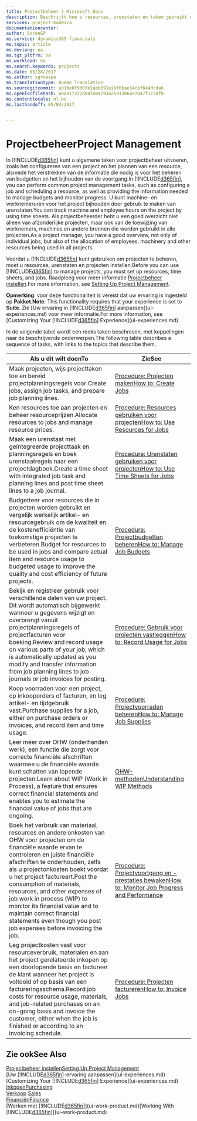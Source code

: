 ```yaml
---
title: Projectbeheer | Microsoft Docs
description: Beschrijft hoe u resources, urenstaten en taken gebruikt om projecten te beheren.
services: project-madeira
documentationcenter: 
author: SorenGP
ms.service: dynamics365-financials
ms.topic: article
ms.devlang: na
ms.tgt_pltfrm: na
ms.workload: na
ms.search.keywords: projects
ms.date: 03/28/2017
ms.author: sgroespe
ms.translationtype: Human Translation
ms.sourcegitcommit: a31be0f9d07e2abb591e26f6bae34c6f6e4dcda6
ms.openlocfilehash: 608817222d087a04293a25913064e7b47f1c78f0
ms.contentlocale: nl-be
ms.lasthandoff: 05/04/2017


---
```

# <a name="project-management"></a><span data-ttu-id="4aad7-103">Projectbeheer</span><span class="sxs-lookup"><span data-stu-id="4aad7-103">Project Management</span></span>
<span data-ttu-id="4aad7-104">In [!INCLUDE[d365fin](includes/d365fin_md.md)] kunt u algemene taken voor projectbeheer uitvoeren, zoals het configureren van een project en het plannen van een resource, alsmede het verstrekken van de informatie die nodig is voor het beheren van budgetten en het bijhouden van de voortgang.</span><span class="sxs-lookup"><span data-stu-id="4aad7-104">In [!INCLUDE[d365fin](includes/d365fin_md.md)], you can perform common project management tasks, such as configuring a job and scheduling a resource, as well as providing the information needed to manage budgets and monitor progress.</span></span> <span data-ttu-id="4aad7-105">U kunt machine- en werknemeruren voor het project bijhouden door gebruik te maken van urenstaten.</span><span class="sxs-lookup"><span data-stu-id="4aad7-105">You can track machine and employee hours on the project by using time sheets.</span></span> <span data-ttu-id="4aad7-106">Als projectbeheerder hebt u een goed overzicht niet alleen van afzonderlijke projecten, maar ook van de toewijzing van werknemers, machines en andere bronnen die worden gebruikt in alle projecten.</span><span class="sxs-lookup"><span data-stu-id="4aad7-106">As a project manager, you have a good overview, not only of individual jobs, but also of the allocation of employees, machinery and other resources being used in all projects.</span></span>

<span data-ttu-id="4aad7-107">Voordat u [!INCLUDE[d365fin](includes/d365fin_md.md)] kunt gebruiken om projecten te beheren, moet u resources, urenstaten en projecten instellen.</span><span class="sxs-lookup"><span data-stu-id="4aad7-107">Before you can use [!INCLUDE[d365fin](includes/d365fin_md.md)] to manage projects, you must set up resources, time sheets, and jobs.</span></span> <span data-ttu-id="4aad7-108">Raadpleeg voor meer informatie [Projectbeheer instellen](projects-setup-projects.md).</span><span class="sxs-lookup"><span data-stu-id="4aad7-108">For more information, see [Setting Up Project Management](projects-setup-projects.md).</span></span>  

<span data-ttu-id="4aad7-109">**Opmerking**: voor deze functionaliteit is vereist dat uw ervaring is ingesteld op **Pakket**.</span><span class="sxs-lookup"><span data-stu-id="4aad7-109">**Note**: This functionality requires that your experience is set to **Suite**.</span></span> <span data-ttu-id="4aad7-110">Zie [Uw ervaring in [!INCLUDE[d365fin](includes/d365fin_md.md)] aanpassen](ui-experiences.md) voor meer informatie.</span><span class="sxs-lookup"><span data-stu-id="4aad7-110">For more information, see [Customizing Your [!INCLUDE[d365fin](includes/d365fin_md.md)] Experience](ui-experiences.md).</span></span>

<span data-ttu-id="4aad7-111">In de volgende tabel wordt een reeks taken beschreven, met koppelingen naar de beschrijvende onderwerpen.</span><span class="sxs-lookup"><span data-stu-id="4aad7-111">The following table describes a sequence of tasks, with links to the topics that describe them.</span></span>

| <span data-ttu-id="4aad7-112">Als u dit wilt doen</span><span class="sxs-lookup"><span data-stu-id="4aad7-112">To</span></span> | <span data-ttu-id="4aad7-113">Zie</span><span class="sxs-lookup"><span data-stu-id="4aad7-113">See</span></span> |
| --- | --- |
| <span data-ttu-id="4aad7-114">Maak projecten, wijs projecttaken toe en bereid projectplanningsregels voor.</span><span class="sxs-lookup"><span data-stu-id="4aad7-114">Create jobs, assign job tasks, and prepare job planning lines.</span></span> |[<span data-ttu-id="4aad7-115">Procedure: Projecten maken</span><span class="sxs-lookup"><span data-stu-id="4aad7-115">How to: Create Jobs</span></span>](projects-how-create-jobs.md) |
| <span data-ttu-id="4aad7-116">Ken resources toe aan projecten en beheer resourceprijzen.</span><span class="sxs-lookup"><span data-stu-id="4aad7-116">Allocate resources to jobs and manage resource prices.</span></span> |[<span data-ttu-id="4aad7-117">Procedure: Resources gebruiken voor projecten</span><span class="sxs-lookup"><span data-stu-id="4aad7-117">How to: Use Resources for Jobs</span></span>](projects-how-use-resources.md) |
| <span data-ttu-id="4aad7-118">Maak een urenstaat met geïntegreerde projecttaak en planningsregels en boek urenstaatregels naar een projectdagboek.</span><span class="sxs-lookup"><span data-stu-id="4aad7-118">Create a time sheet with integrated job task and planning lines and post time sheet lines to a job journal.</span></span> |[<span data-ttu-id="4aad7-119">Procedure: Urenstaten gebruiken voor projecten</span><span class="sxs-lookup"><span data-stu-id="4aad7-119">How to: Use Time Sheets for Jobs</span></span>](projects-how-use-time-sheets.md) |
| <span data-ttu-id="4aad7-120">Budgetteer voor resources die in projecten worden gebruikt en vergelijk werkelijk artikel- en resourcegebruik om de kwaliteit en de kostenefficiëntie van toekomstige projecten te verbeteren.</span><span class="sxs-lookup"><span data-stu-id="4aad7-120">Budget for resources to be used in jobs and compare actual item and resource usage to budgeted usage to improve the quality and cost efficiency of future projects.</span></span> |[<span data-ttu-id="4aad7-121">Procedure: Projectbudgetten beheren</span><span class="sxs-lookup"><span data-stu-id="4aad7-121">How to: Manage Job Budgets</span></span>](projects-how-manage-budgets.md) |
| <span data-ttu-id="4aad7-122">Bekijk en registreer gebruik voor verschillende delen van uw project. Dit wordt automatisch bijgewerkt wanneer u gegevens wijzigt en overbrengt vanuit projectplanningsregels of projectfacturen voor boeking.</span><span class="sxs-lookup"><span data-stu-id="4aad7-122">Review and record usage on various parts of your job, which is automatically updated as you modify and transfer information from job planning lines to job journals or job invoices for posting.</span></span> |[<span data-ttu-id="4aad7-123">Procedure: Gebruik voor projecten vastleggen</span><span class="sxs-lookup"><span data-stu-id="4aad7-123">How to: Record Usage for Jobs</span></span>](projects-how-record-job-usage.md) |
| <span data-ttu-id="4aad7-124">Koop voorraden voor een project, op inkooporders of facturen, en leg artikel- en tijdgebruik vast.</span><span class="sxs-lookup"><span data-stu-id="4aad7-124">Purchase supplies for a job, either on purchase orders or invoices, and record item and time usage.</span></span> |[<span data-ttu-id="4aad7-125">Procedure: Projectvoorraden beheren</span><span class="sxs-lookup"><span data-stu-id="4aad7-125">How to: Manage Job Supplies</span></span>](projects-how-manage-project-supplies.md) |
| <span data-ttu-id="4aad7-126">Leer meer over OHW (onderhanden werk), een functie die zorgt voor correcte financiële afschriften waarmee u de financiële waarde kunt schatten van lopende projecten.</span><span class="sxs-lookup"><span data-stu-id="4aad7-126">Learn about WIP (Work in Process), a feature that ensures correct financial statements and enables you to estimate the financial value of jobs that are ongoing.</span></span> |[<span data-ttu-id="4aad7-127">OHW-methoden</span><span class="sxs-lookup"><span data-stu-id="4aad7-127">Understanding WIP Methods</span></span>](projects-understanding-wip.md) |
| <span data-ttu-id="4aad7-128">Boek het verbruik van materiaal, resources en andere onkosten van OHW voor projecten om de financiële waarde ervan te controleren en juiste financiële afschriften te onderhouden, zelfs als u projectonkosten boekt voordat u het project factureert.</span><span class="sxs-lookup"><span data-stu-id="4aad7-128">Post the consumption of materials, resources, and other expenses of job work in process (WIP) to monitor its financial value and to maintain correct financial statements even though you post job expenses before invoicing the job.</span></span> |[<span data-ttu-id="4aad7-129">Procedure: Projectvoortgang en -prestaties bewaken</span><span class="sxs-lookup"><span data-stu-id="4aad7-129">How to: Monitor Job Progress and Performance</span></span>](projects-how-monitor-progress-performance.md) |
| <span data-ttu-id="4aad7-130">Leg projectkosten vast voor resourceverbruik, materialen en aan het project gerelateerde inkopen op een doorlopende basis en factureer de klant wanneer het project is voltooid of op basis van een factureringsschema.</span><span class="sxs-lookup"><span data-stu-id="4aad7-130">Record job costs for resource usage, materials, and job-related purchases on an on-going basis and invoice the customer, either when the job is finished or according to an invoicing schedule.</span></span> |[<span data-ttu-id="4aad7-131">Procedure: Projecten factureren</span><span class="sxs-lookup"><span data-stu-id="4aad7-131">How to: Invoice Jobs</span></span>](projects-how-invoice-jobs.md) |

## <a name="see-also"></a><span data-ttu-id="4aad7-132">Zie ook</span><span class="sxs-lookup"><span data-stu-id="4aad7-132">See Also</span></span>
[<span data-ttu-id="4aad7-133">Projectbeheer instellen</span><span class="sxs-lookup"><span data-stu-id="4aad7-133">Setting Up Project Management</span></span>](projects-setup-projects.md)  
<span data-ttu-id="4aad7-134">[Uw [!INCLUDE[d365fin](includes/d365fin_md.md)]-ervaring aanpassen](ui-experiences.md)</span><span class="sxs-lookup"><span data-stu-id="4aad7-134">[Customizing Your [!INCLUDE[d365fin](includes/d365fin_md.md)] Experience](ui-experiences.md)</span></span>      
[<span data-ttu-id="4aad7-135">Inkopen</span><span class="sxs-lookup"><span data-stu-id="4aad7-135">Purchasing</span></span>](purchasing-manage-purchasing.md)         
<span data-ttu-id="4aad7-136">[Verkoop](sales-manage-sales.md)  </span><span class="sxs-lookup"><span data-stu-id="4aad7-136">[Sales](sales-manage-sales.md)  </span></span>  
[<span data-ttu-id="4aad7-137">Financiën</span><span class="sxs-lookup"><span data-stu-id="4aad7-137">Finance</span></span>](finance.md)  
<span data-ttu-id="4aad7-138">[Werken met [!INCLUDE[d365fin](includes/d365fin_md.md)]](ui-work-product.md)</span><span class="sxs-lookup"><span data-stu-id="4aad7-138">[Working With [!INCLUDE[d365fin](includes/d365fin_md.md)]](ui-work-product.md)</span></span>  


